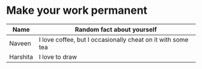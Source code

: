 # Make your work permanent

| Name        | Random fact about yourself     |
|-------------|--------|
| Naveen    | I love coffee, but I occasionally cheat on it with some tea |
| Harshita| I love to draw |
